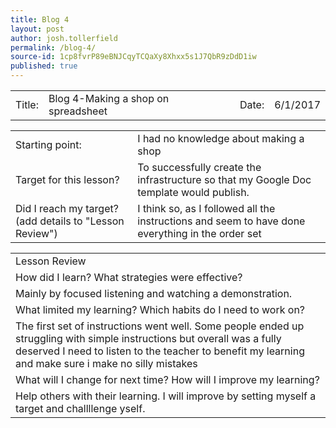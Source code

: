 ```yaml
---
title: Blog 4
layout: post
author: josh.tollerfield
permalink: /blog-4/
source-id: 1cp8fvrP89eBNJCqyTCQaXy8Xhxx5s1J7QbR9zDdD1iw
published: true
---
```

<table>
  <tr>
    <td>Title:  </td>
    <td>Blog 4-Making a shop on spreadsheet </td>
    <td> Date:  </td>
    <td>6/1/2017</td>
  </tr>
</table>


<table>
  <tr>
    <td>Starting point:</td>
    <td>I had no knowledge about making a shop </td>
  </tr>
  <tr>
    <td>Target for this lesson?</td>
    <td>To successfully create the infrastructure so that my Google Doc template would publish.</td>
  </tr>
  <tr>
    <td>Did I reach my target? 
(add details to "Lesson Review")</td>
    <td>I think so, as I followed all the instructions and seem to have done everything in the order set </td>
  </tr>
</table>


<table>
  <tr>
    <td>Lesson Review</td>
  </tr>
  <tr>
    <td>How did I learn? What strategies were effective? </td>
  </tr>
  <tr>
    <td>Mainly by focused listening and watching a demonstration.</td>
  </tr>
  <tr>
    <td>What limited my learning? Which habits do I need to work on? </td>
  </tr>
  <tr>
    <td>The first set of instructions went well. Some people ended up struggling with simple instructions but overall was a fully deserved 
I need to listen to the teacher to benefit my learning and make sure i make no silly mistakes  </td>
  </tr>
  <tr>
    <td>What will I change for next time? How will I improve my learning?</td>
  </tr>
  <tr>
    <td>Help others with their learning. I will improve by setting myself a target and challllenge yself.</td>
  </tr>
</table>


